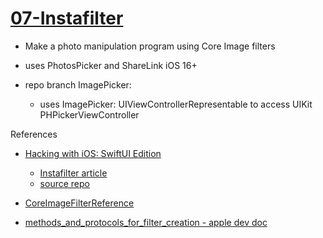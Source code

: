 # [07-Instafilter](https://github.com/mobilelabclass-itp/07-Instafilter)

- Make a photo manipulation program using Core Image filters
- uses PhotosPicker and ShareLink iOS 16+

- repo branch ImagePicker:
    - uses ImagePicker: UIViewControllerRepresentable to access UIKit PHPickerViewController

References

- [Hacking with iOS: SwiftUI Edition](https://www.hackingwithswift.com/books/ios-swiftui)
    - [Instafilter article](https://www.hackingwithswift.com/books/ios-swiftui/instafilter-introduction)
    - [source repo](https://github.com/twostraws/HackingWithSwift/tree/main/SwiftUI/project13)

- [CoreImageFilterReference ](https://developer.apple.com/library/archive/documentation/GraphicsImaging/Reference/CoreImageFilterReference/index.html)

- [methods_and_protocols_for_filter_creation - apple dev doc](https://developer.apple.com/documentation/coreimage/methods_and_protocols_for_filter_creation)

